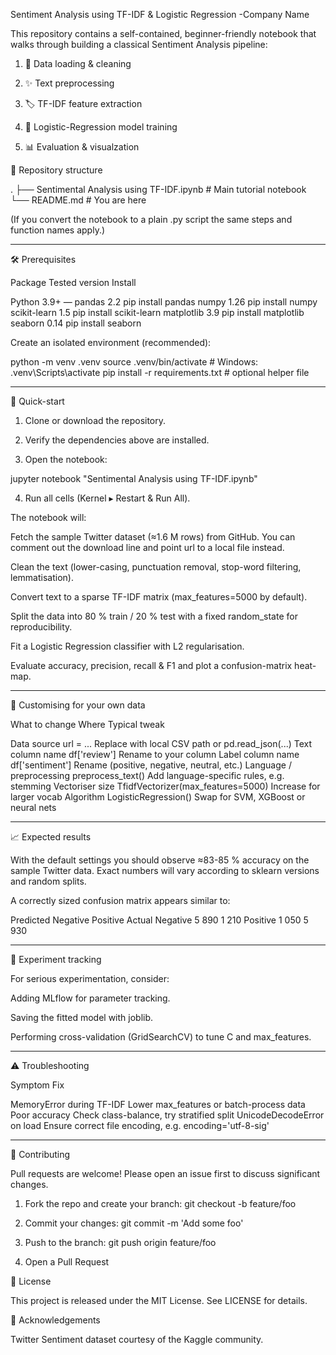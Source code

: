 Sentiment Analysis using TF-IDF & Logistic Regression
 -Company 
Name 

This repository contains a self-contained, beginner-friendly notebook that walks through building a classical Sentiment Analysis pipeline:

1. 🔄 Data loading & cleaning


2. ✨ Text preprocessing


3. 🏷 TF-IDF feature extraction


4. 🤖 Logistic-Regression model training


5. 📊 Evaluation & visualzation 

📂 Repository structure

.
├── Sentimental Analysis using TF-IDF.ipynb  # Main tutorial notebook
└── README.md                                # You are here

(If you convert the notebook to a plain .py script the same steps and function names apply.)


---

🛠️ Prerequisites

Package	Tested version	Install

Python	3.9+	—
pandas	2.2	pip install pandas
numpy	1.26	pip install numpy
scikit-learn	1.5	pip install scikit-learn
matplotlib	3.9	pip install matplotlib
seaborn	0.14	pip install seaborn


Create an isolated environment (recommended):

python -m venv .venv
source .venv/bin/activate  # Windows: .venv\\Scripts\\activate
pip install -r requirements.txt  # optional helper file


---

🚀 Quick-start

1. Clone or download the repository.


2. Verify the dependencies above are installed.


3. Open the notebook:

jupyter notebook "Sentimental Analysis using TF-IDF.ipynb"


4. Run all cells (Kernel ▸ Restart & Run All).



The notebook will:

Fetch the sample Twitter dataset (≈1.6 M rows) from GitHub.
You can comment out the download line and point url to a local file instead.

Clean the text (lower-casing, punctuation removal, stop-word filtering, lemmatisation).

Convert text to a sparse TF-IDF matrix (max_features=5000 by default).

Split the data into 80 % train / 20 % test with a fixed random_state for reproducibility.

Fit a Logistic Regression classifier with L2 regularisation.

Evaluate accuracy, precision, recall & F1 and plot a confusion-matrix heat-map.



---

🔄 Customising for your own data

What to change	Where	Typical tweak

Data source	url = ...	Replace with local CSV path or pd.read_json(...)
Text column name	df['review']	Rename to your column
Label column name	df['sentiment']	Rename (positive, negative, neutral, etc.)
Language / preprocessing	preprocess_text()	Add language-specific rules, e.g. stemming
Vectoriser size	TfidfVectorizer(max_features=5000)	Increase for larger vocab
Algorithm	LogisticRegression()	Swap for SVM, XGBoost or neural nets



---

📈 Expected results

With the default settings you should observe ≈83-85 % accuracy on the sample Twitter data.
Exact numbers will vary according to sklearn versions and random splits.

A correctly sized confusion matrix appears similar to:

Predicted
           Negative  Positive
Actual
Negative      5 890      1 210
Positive      1 050      5 930


---

📝 Experiment tracking

For serious experimentation, consider:

Adding MLflow for parameter tracking.

Saving the fitted model with joblib.

Performing cross-validation (GridSearchCV) to tune C and max_features.



---

⚠️ Troubleshooting

Symptom	Fix

MemoryError during TF-IDF	Lower max_features or batch-process data
Poor accuracy	Check class-balance, try stratified split
UnicodeDecodeError on load	Ensure correct file encoding, e.g. encoding='utf-8-sig'



---

🤝 Contributing

Pull requests are welcome! Please open an issue first to discuss significant changes.

1. Fork the repo and create your branch: git checkout -b feature/foo


2. Commit your changes: git commit -m 'Add some foo'


3. Push to the branch: git push origin feature/foo


4. Open a Pull Request


📜 License

This project is released under the MIT License. See LICENSE for details.


🙏 Acknowledgements

Twitter Sentiment dataset courtesy of the Kaggle community.

